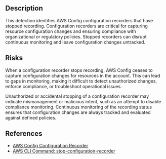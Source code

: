 ## Description

This detection identifies AWS Config configuration recorders that have stopped recording. Configuration recorders are critical for capturing resource configuration changes and ensuring compliance with organizational or regulatory policies. Stopped recorders can disrupt continuous monitoring and leave configuration changes untracked.

## Risks

When a configuration recorder stops recording, AWS Config ceases to capture configuration changes for resources in the account. This can lead to gaps in monitoring, making it difficult to detect unauthorized changes, enforce compliance, or troubleshoot operational issues.

Unauthorized or accidental stopping of a configuration recorder may indicate mismanagement or malicious intent, such as an attempt to disable compliance monitoring. Continuous monitoring of the recording status ensures that configuration changes are always tracked and evaluated against defined policies.

## References

- [AWS Config Configuration Recorder](https://docs.aws.amazon.com/config/latest/developerguide/config-concepts.html#config-recorder)
- [AWS CLI Command: stop-configuration-recorder](https://docs.aws.amazon.com/cli/latest/reference/configservice/stop-configuration-recorder.html)
